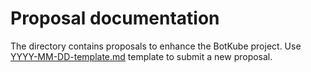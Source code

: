 # Proposal documentation

The directory contains proposals to enhance the BotKube project. Use [YYYY-MM-DD-template.md](./YYYY-MM-DD-template.md) template to submit a new proposal.

